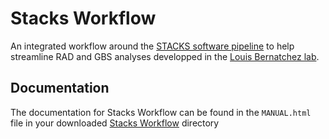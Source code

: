 # Stacks Workflow

An integrated workflow around the [STACKS software pipeline](http://creskolab.uoregon.edu/stacks/) to help streamline RAD and GBS analyses developped in the [Louis Bernatchez lab](http://www.bio.ulaval.ca/louisbernatchez/presentation.htm).

## Documentation

The documentation for Stacks Workflow can be found in the ``MANUAL.html`` file in your downloaded
[Stacks Workflow](https://github.com/enormandeau/stacks_workflow) directory

